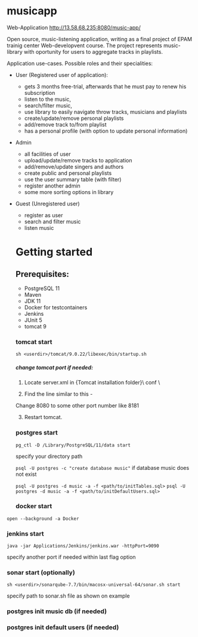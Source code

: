 # musicapp
Web-Application http://13.58.68.235:8080/music-app/ 

Open source, music-listening application, writing as a final project of EPAM trainig center Web-developvent course.
The project represents music-library with oportunity for users to aggregate tracks in playlists. 

Application use-cases.
Possible roles and their specialities:

- User (Registered user of application): 
  - gets 3 months free-trial, afterwards that he must pay to renew his subscription
  - listen to the music,
  - search/filter music,
  - use library to easily navigate throw tracks, musicians and playlists 
  - create/update/remove personal playlists
  - add/remove track to/from playlist
  - has a personal profile (with option to update personal information)
 
- Admin 
  - all facilities of user
  - upload/update/remove tracks to application
  - add/remove/update singers and authors
  - create public and personal playlists
  - use the user summary table (with filter)
  - register another admin
  - some more sorting options in library
  
- Guest (Unregistered user)
  - register as user
  - search and filter music
  - listen music
  
  
  # Getting started
  
  ## Prerequisites:
  - PostgreSQL 11
  - Maven
  - JDK 11
  - Docker for testcontainers
  - Jenkins
  - JUnit 5
  - tomcat 9
  
  ### tomcat start 
  `sh <userdir>/tomcat/9.0.22/libexec/bin/startup.sh`
  
  ##### change tomcat port if needed:
  1) Locate server.xml in {Tomcat installation folder}\ conf \
  
  2) Find the line similar to this -
  
  <Connector port="8080" protocol="HTTP/1.1" 
             connectionTimeout="20000" 
             redirectPort="8443" />
  Change 8080 to some other port number like 8181
  
  3) Restart tomcat.
  
  ### postgres start
  `pg_ctl -D /Library/PostgreSQL/11/data start`
  
  specify your directory path
  
  `psql -U postgres -c "create database music"`
  if database music does not exist
  
  `psql -U postgres -d music -a -f <path/to/initTables.sql>`
  `psql -U postgres -d music -a -f <path/to/initDefaultUsers.sql>`
  
  ### docker start
  
 `open --background -a Docker`
  
  ### jenkins start
  `java -jar Applications/Jenkins/jenkins.war -httpPort=9090`
  
  specify another port if needed within last flag option
  
  ### sonar start (optionally)
  `sh <userdir>/sonarqube-7.7/bin/macosx-universal-64/sonar.sh start`
  
  specify path to sonar.sh file as shown on example
  
  ### postgres init music db (if needed)
  
  ### postgres init default users (if needed)
  
  